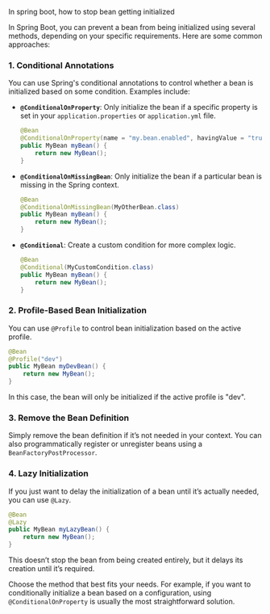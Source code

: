 In spring boot, how to stop bean getting initialized

In Spring Boot, you can prevent a bean from being initialized using several methods, depending on your specific requirements. Here are some common approaches:

### 1. **Conditional Annotations**

You can use Spring's conditional annotations to control whether a bean is initialized based on some condition. Examples include:

- **`@ConditionalOnProperty`**: Only initialize the bean if a specific property is set in your `application.properties` or `application.yml` file.

  ```java
  @Bean
  @ConditionalOnProperty(name = "my.bean.enabled", havingValue = "true")
  public MyBean myBean() {
      return new MyBean();
  }
  ```

- **`@ConditionalOnMissingBean`**: Only initialize the bean if a particular bean is missing in the Spring context.

  ```java
  @Bean
  @ConditionalOnMissingBean(MyOtherBean.class)
  public MyBean myBean() {
      return new MyBean();
  }
  ```

- **`@Conditional`**: Create a custom condition for more complex logic.
  ```java
  @Bean
  @Conditional(MyCustomCondition.class)
  public MyBean myBean() {
      return new MyBean();
  }
  ```

### 2. **Profile-Based Bean Initialization**

You can use `@Profile` to control bean initialization based on the active profile.

```java
@Bean
@Profile("dev")
public MyBean myDevBean() {
    return new MyBean();
}
```

In this case, the bean will only be initialized if the active profile is "dev".

### 3. **Remove the Bean Definition**

Simply remove the bean definition if it’s not needed in your context. You can also programmatically register or unregister beans using a `BeanFactoryPostProcessor`.

### 4. **Lazy Initialization**

If you just want to delay the initialization of a bean until it’s actually needed, you can use `@Lazy`.

```java
@Bean
@Lazy
public MyBean myLazyBean() {
    return new MyBean();
}
```

This doesn’t stop the bean from being created entirely, but it delays its creation until it’s required.

Choose the method that best fits your needs. For example, if you want to conditionally initialize a bean based on a configuration, using `@ConditionalOnProperty` is usually the most straightforward solution.
